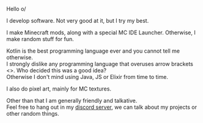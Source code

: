 Hello o/

I develop software. Not very good at it, but I try my best.

I make Minecraft mods, along with a special MC IDE Launcher.
Otherwise, I make random stuff for fun.

Kotlin is the best programming language ever and you cannot tell me otherwise. \
I strongly dislike any programming language that overuses arrow brackets <>. Who decided this was a good idea? \
Otherwise I don't mind using Java, JS or Elixir from time to time.

I also do pixel art, mainly for MC textures.

Other than that I am generally friendly and talkative. \
Feel free to hang out in my [discord server](https://discord.gg/26Xd7cE7Ww), we can talk about my projects or other random things.
